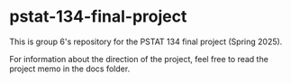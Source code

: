 # pstat-134-final-project

This is group 6's repository for the PSTAT 134 final project (Spring 2025).

For information about the direction of the project, feel free to read the project memo in the docs folder.